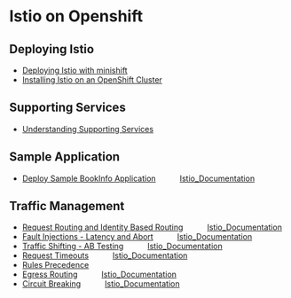# Istio on Openshift


## Deploying Istio

* [Deploying Istio with minishift](./DeployingIstioWithMinishift.md)
* [Installing Istio on an OpenShift Cluster](./InstallingIstioOnOpenShift.md) 

## Supporting Services
* [Understanding Supporting Services](./UsingIstioSupportingServices.md)


## Sample Application 
* [Deploy Sample BookInfo Application](./DeployingSampleApplication.md)&nbsp;&nbsp;&nbsp;&nbsp;&nbsp;&nbsp;&nbsp;&nbsp;&nbsp;&nbsp; [Istio_Documentation](https://istio.io/docs/examples/bookinfo/)

## Traffic Management
* [Request Routing and Identity Based Routing](./RequestRouting.md)&nbsp;&nbsp;&nbsp;&nbsp;&nbsp;&nbsp;&nbsp;&nbsp;&nbsp;&nbsp;   [Istio_Documentation](https://istio.io/docs/tasks/traffic-management/request-routing/)	
* [Fault Injections - Latency and Abort](./FaultInjection.md)&nbsp;&nbsp;&nbsp;&nbsp;&nbsp;&nbsp;&nbsp;&nbsp;&nbsp;&nbsp;     [Istio_Documentation](https://istio.io/docs/tasks/traffic-management/fault-injection.html)
* [Traffic Shifting - AB Testing](./ABTesting.md)&nbsp;&nbsp;&nbsp;&nbsp;&nbsp;&nbsp;&nbsp;&nbsp;&nbsp;&nbsp;     [Istio_Documentation](https://istio.io/docs/tasks/traffic-management/traffic-shifting/)
* [Request Timeouts](./RequestTimeOut.md)&nbsp;&nbsp;&nbsp;&nbsp;&nbsp;&nbsp;&nbsp;&nbsp;&nbsp;&nbsp;      [Istio_Documentation](https://istio.io/docs/tasks/traffic-management/request-timeouts)
* [Rules Precedence](./RulesPrecedence.md)&nbsp;&nbsp;&nbsp;&nbsp;&nbsp;&nbsp;&nbsp;&nbsp;&nbsp;&nbsp;
* [Egress Routing](./ControllingEgressTraffic.md)&nbsp;&nbsp;&nbsp;&nbsp;&nbsp;&nbsp;&nbsp;&nbsp;&nbsp;&nbsp;      [Istio_Documentation](https://istio.io/docs/tasks/traffic-management/egress/)     
* [Circuit Breaking](./CircuitBreaking.md)&nbsp;&nbsp;&nbsp;&nbsp;&nbsp;&nbsp;&nbsp;&nbsp;&nbsp;&nbsp; [Istio_Documentation](https://istio.io/docs/tasks/traffic-management/circuit-breaking)